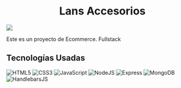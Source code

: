 <h1 align="center">Lans Accesorios</h1>
<img src="https://github.com/FerTorron/lans-accesorios/assets/100718699/aa72ae10-99f6-4474-aa3f-57c1e866ff51">

Este es un proyecto de Ecommerce. Fullstack

## Tecnologías Usadas
![HTML5](https://img.shields.io/badge/HTML5-E34F26?style=for-the-badge&logo=html5&logoColor=white)
![CSS3](https://img.shields.io/badge/CSS3-1572B6?style=for-the-badge&logo=css3&logoColor=white)
![JavaScript](https://img.shields.io/badge/JavaScript-323330?style=for-the-badge&logo=javascript&logoColor=F7DF1E)
![NodeJS](https://img.shields.io/badge/Node%20js-339933?style=for-the-badge&logo=nodedotjs&logoColor=white)
![Express](https://img.shields.io/badge/Express%20js-000000?style=for-the-badge&logo=express&logoColor=white)
![MongoDB](https://img.shields.io/badge/MongoDB-4EA94B?style=for-the-badge&logo=mongodb&logoColor=white)
![HandlebarsJS](https://img.shields.io/badge/Handlebars%20js-f0772b?style=for-the-badge&logo=handlebarsdotjs&logoColor=black)
